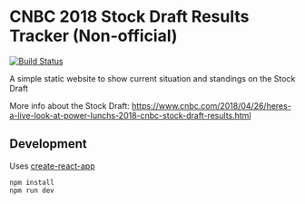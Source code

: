 # CNBC 2018 Stock Draft Results Tracker (Non-official)
[![Build Status](https://travis-ci.org/anttiviljami/cnbc-stock-draft-results-tracker.svg?branch=master)](https://travis-ci.org/anttiviljami/cnbc-stock-draft-results-tracker)

A simple static website to show current situation and standings on the Stock Draft

More info about the Stock Draft: https://www.cnbc.com/2018/04/26/heres-a-live-look-at-power-lunchs-2018-cnbc-stock-draft-results.html

## Development

Uses [create-react-app](https://github.com/facebook/create-react-app)

```
npm install
npm run dev
```
